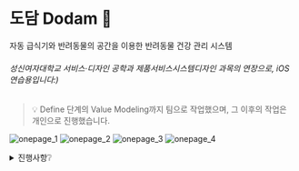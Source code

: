 # 도담 Dodam 🐾

자동 급식기와 반려동물의 공간을 이용한 반려동물 건강 관리 시스템
###### 성신여자대학교 서비스·디자인 공학과 제품서비스시스템디자인 과목의 연장으로, iOS 연습용입니다:)


>💡 Define 단계의 Value Modeling까지 팀으로 작업했으며, 그 이후의 작업은 개인으로 진행했습니다.
    

![onepage_1](https://user-images.githubusercontent.com/81167570/129578162-c5376e46-efc6-4868-a534-173e90eb7fe8.png)
![onepage_2](https://user-images.githubusercontent.com/81167570/129578276-e85c50d5-a195-4e38-84cd-e2d9c2afe8c9.png)
![onepage_3](https://user-images.githubusercontent.com/81167570/129578422-7b1ee397-2ed0-4abb-91f0-f1d62fece3c7.png)
![onepage_4](https://user-images.githubusercontent.com/81167570/129578462-b4add019-a42d-4ed8-a117-462c0f7d8371.png)

<details>
    <summary>진행사항❔</summary>
    <img width="200" alt="배민 시연 영상" src="https://user-images.githubusercontent.com/81167570/134285334-0b8ee2da-73a7-4acb-a35d-9fee6a7933a9.gif">
</details>
